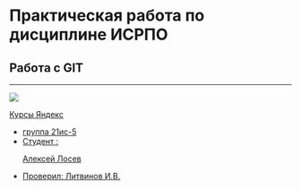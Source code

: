 # Практическая работа по дисциплине ИСРПО
## Работа с GIT

-----

<p aligh="center"><img src="https://w.forfun.com/fetch/5a/5a7350599720f7a5b6749672e16b099f.jpeg" src= width="300"></p>

<p><a href="https://practicum.yandex.ru/">Курсы Яндекс</p>

* группа 21ис-5
* Студент :<p><a href="https://vk.com/weltuman">Алексей Лосев</p>
* Проверил: Литвинов И.В.
